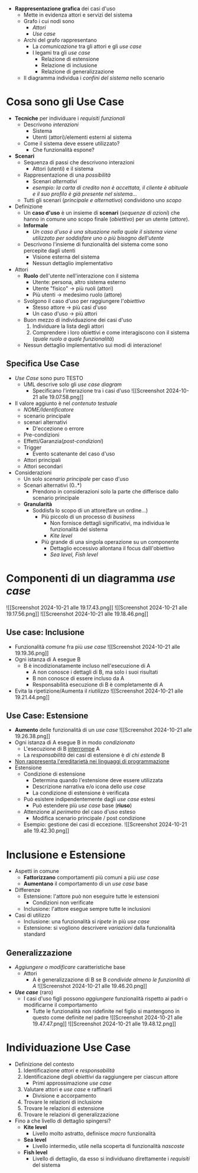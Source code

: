 - **Rappresentazione grafica** dei casi d'uso
	- Mette in evidenza attori e servizi del sistema
	- Grafo i cui nodi sono
		- *Attori*
		- *Use case*
	- Archi del grafo rappresentano
		- La *comunicazione* tra gli attori e gli *use case*
		- I legami tra gli *use case*
			- Relazione di estensione 
			- Relazione di inclusione
			- Relazione di generalizzazione
	- Il diagramma individua i *confini del sistema* nello scenario
# Cosa sono gli Use Case
- **Tecniche** per individuare i *requisiti funzionali*
	- Descrivono *interazioni*
		- Sistema
		- Utenti (attori)/elementi esterni al sistema
	- Come il sistema deve essere utilizzato?
		- Che funzionalità espone?
- **Scenari**
	- Sequenza di passi che descrivono interazioni
		- Attori (utenti) e il sistema
	- Rappresentazione di una *possibilità*
		- Scenari *alternativi*
		- *esempio: la carta di credito non è accettata, il cliente è abituale e il suo profilo è già presente nel sistema...*
	- Tutti gli scenari (*principale e alternativo*) condividono uno *scopo*
- Definizione
	- Un **caso d'uso** è un insieme di **scenari** (*sequenze di azioni*) che hanno in comune uno scopo finale (*obiettivo*) per un utente (*attore*).
	- **Informale**
		- *Un caso d'uso è una situazione nella quale il sistema viene utilizzato per soddisfare uno o più bisogno dell'utente*
	- Descrivono l'insieme di funzionalità del sistema come sono percepite dagli utenti 
		- Visione esterna del sistema
		- Nessun dettaglio implementativo
- Attori
	- **Ruolo** dell'utente nell'interazione con il sistema
		- Utente: persona, altro sistema esterno
		- Utente "fisico" -> più ruoli (attori)
		- Più utenti -> medesimo ruolo (attore)
	- Svolgono il caso d'uso per raggiungere l'*obiettivo*
		- Stesso attore -> più casi d'uso
		- Un caso d'uso -> più attori
	- Buon mezzo di individuazione dei casi d'uso
		1. Individuare la lista degli attori
		2. Comprendere i loro obiettivi e come interagiscono con il sistema (*quale ruolo a quale funzionalità*)
	- Nessun dettaglio implementativo sui modi di interazione!
## Specifica Use Case
- *Use Case* sono puro TESTO
	- UML descrive solo gli *use case diagram*
		- Specificano l'interazione tra i casi d'uso
![[Screenshot 2024-10-21 alle 19.07.58.png]]
- Il valore aggiunto è nel *contenuto testuale*
	- *NOME/Identificatore*
	- scenario principale
	- scenari alternativi
		- D'eccezione o errore
	- Pre-condizioni
	- Effetti/Garanzia(*post-condizioni*)
	- Trigger
		- Evento scatenante del caso d'uso
	- Attori principali
	- Attori secondari
- Considerazioni
	- Un solo *scenario principale* per caso d'uso
	- Scenari alternativi $(0..*)$
		- Prendono in considerazioni solo la parte che differisce dallo scenario principale
	- **Granularità**
		- Soddisfa lo scopo di un attore(fare un ordine...)
			- Più piccolo di un processo di *business*
				- Non fornisce dettagli significativi, ma individua le funzionalità del sistema
				- *Kite level*
			- Più grande di una singola operazione su un componente
				- Dettaglio eccessivo allontana il focus dalll'obiettivo
				- *Sea level, Fish level*
# Componenti di un diagramma *use case*
![[Screenshot 2024-10-21 alle 19.17.43.png]]
![[Screenshot 2024-10-21 alle 19.17.56.png]]
![[Screenshot 2024-10-21 alle 19.18.46.png]]
## Use case: Inclusione
- Funzionalità *comune* fra più *use case*
![[Screenshot 2024-10-21 alle 19.19.36.png]]
- Ogni istanza di A esegue B
	- B è incodizionatamente incluso nell'esecuzione di A
		- A non conosce i dettagli di B, ma solo i suoi risultati
		- B non conosce di essere incluso da A
		- Responsabilità esecuzione di B è completamente di A
- Evita la ripetizione/Aumenta il *riutilizzo*
![[Screenshot 2024-10-21 alle 19.21.44.png]]
## Use Case: Estensione
- **Aumento** delle funzionalità di un *use case*
![[Screenshot 2024-10-21 alle 19.26.38.png]]
- Ogni istanza di A esegue B in modo *condizionato*
	- L'esecuzione di B <u>interrompe</u> A
	- La *responsabilità* dei casi di estensione è *di chi estende* B
- <u>Non rappresenta l'ereditarietà nei linguaggi di programmazione</u>
- Estensione
	- Condizione di estensione
		- Determina quando l'estensione deve essere utilizzata
		- Descrizione narrativa e/o icona dello *use case*
		- La condizione di estensione è verificata
	- Può esistere indipendentemente dagli *use case* estesi
		- Può estendere più *use case* base (**riuso**)
	- Attenzione al *perimetro* del caso d'uso esteso
		- Modifica scenario principale / post condizione
	- Esempio: gestione dei casi di eccezione.
![[Screenshot 2024-10-21 alle 19.42.30.png]]
# Inclusione e Estensione
- Aspetti in comune
	- **Fattorizzano** comportamenti più comuni a più *use case*
	- **Aumentano** il comportamento di un *use case* base
- Differenze
	- Estensione: l'attore può non eseguire tutte le estensioni
		- Condizioni non verificate
	- Inclusione: l'attore esegue sempre tutte le inclusioni
- Casi di utilizzo
	- Inclusione: una funzionalità si *ripete* in più *use case*
	- Estensione: si vogliono descrivere *variazioni* dalla funzionalità standard
## Generalizzazione
- *Aggiungere o modificare* caratteristiche base
	- Attori
		- A è generalizzazione di B se B *condivide almeno le funzionlità di A*
![[Screenshot 2024-10-21 alle 19.46.20.png]]
- **_Use case_** (raro)
	- I casi d'uso figli possono *aggiungere* funzionalità rispetto ai padri o modificarne il comportamento
		- Tutte le funzionalità non ridefinite nel figlio si mantengono in questo come definite nel padre
![[Screenshot 2024-10-21 alle 19.47.47.png]]
![[Screenshot 2024-10-21 alle 19.48.12.png]]
# Individuazione Use Case
- Definizione del contesto
	1. Identificazione *attori* e *responsabilità*
	2. Identificazione degli *obiettivi* da raggiungere per ciascun attore
		- Primi approssimazione _use case_
	3. Valutare attori e _use case_ e raffinarli
		- Divisione e accorpamento
	4. Trovare le relazioni di inclusione
	5. Trovare le relazioni di estensione
	6. Trovare le relazioni di generalizzazione
- Fino a che livello di dettaglio spingersi?
	- **Kite level**
		- Livello molto astratto, definisce *macro* funzionalità
	- **Sea level**
		- Livello intermedio, utile nella scoperta di funzionalità *nascoste*
	- **Fish level**
		- Livello di dettaglio, da esso si individuano direttamente i *requisiti* del sistema
